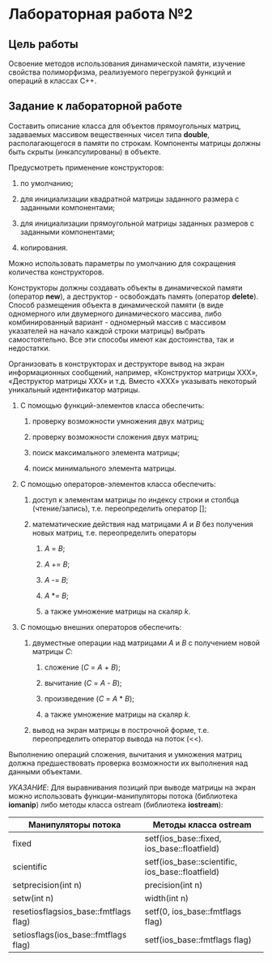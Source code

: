 Лабораторная работа №2
======================

**Цель работы**
-----------

Освоение методов использования динамической памяти, изучение свойства полиморфизма, реализуемого перегрузкой функций и операций в классах C++.

**Задание к лабораторной работе**
-----------------------------

Составить описание класса для объектов прямоугольных матриц, задаваемых
массивом вещественных чисел типа **double**, располагающегося в памяти
по строкам. Компоненты матрицы должны быть скрыты (инкапсулированы) в
объекте.

Предусмотреть применение конструкторов:

1. по умолчанию;

2. для инициализации квадратной матрицы заданного размера с заданными компонентами;

3. для инициализации прямоугольной матрицы заданных размеров с заданными компонентами;

4. копирования.

Можно использовать параметры по умолчанию для сокращения количества конструкторов.

Конструкторы должны создавать объекты в динамической памяти (оператор **new**), а деструктор - освобождать память (оператор **delete**). Способ размещения объекта в динамической памяти (в виде одномерного или двумерного динамического массива, либо комбинированный вариант - одномерный массив с массивом указателей на начало каждой строки матрицы) выбрать самостоятельно. Все эти способы имеют как достоинства, так и недостатки.

Организовать в конструкторах и деструкторе вывод на экран информационных сообщений, например, «Конструктор матрицы ХХХ», «Деструктор матрицы ХХХ» и т.д. Вместо «ХХХ» указывать некоторый уникальный идентификатор матрицы.

1. С помощью функций-элементов класса обеспечить:

    1. проверку возможности умножения двух матриц;

    2. проверку возможности сложения двух матриц;

    3. поиск максимального элемента матрицы;

    4. поиск минимального элемента матрицы.

2. С помощью операторов-элементов класса обеспечить:

    1. доступ к элементам матрицы по индексу строки и столбца (чтение/запись), т.е. переопределить оператор [];

    2. математические действия над матрицами *A* и *B* без получения новых матриц, т.е. переопределить операторы

        1. *A* = *B*;

        2. *A* += *B*;

        3. *A* -= *B*;

        4. *A* *= *B*;

        5. а также умножение матрицы на скаляр *k*.

3. C помощью внешних операторов обеспечить:

    1. двуместные операции над матрицами *A* и *B* с получением новой матрицы *C*:

        1. сложение (*C* = *A* + *B*);

        2. вычитание (*C* = *A* - *B*);

        3. произведение (*С* = *A* * *B*);

        4. а также умножение матрицы на скаляр *k*.

    2. вывод на экран матрицы в построчной форме, т.е. переопределить оператор вывода на поток (<<).

Выполнению операций сложения, вычитания и умножения матриц должна предшествовать проверка возможности их выполнения над данными объектами.

*УКАЗАНИЕ*: Для выравнивания позиций при выводе матрицы на экран можно использовать функции-манипуляторы потока (библиотека **iomanip**) либо методы класса ostream (библиотека **iostream**):

| Манипуляторы потока                   | Методы класса ostream                           |
|---------------------------------------|-------------------------------------------------|
| fixed                                 |setf(ios_base::fixed, ios_base::floatfield)      |
| scientific                            |setf(ios_base::scientific, ios_base::floatfield) |
| setprecision(int n)                   | precision(int n)                                |
| setw(int n)                           |width(int n)                                     |
| resetiosflagsios_base::fmtflags flag) |setf(0, ios_base::fmtflags flag)                 |
| setiosflags(ios_base::fmtflags flag)  |setf(ios_base::fmtflags flag)                    |

